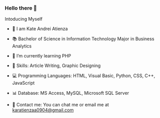 ### Hello there 👋
Intoducing Myself

- 🌷 I am Kate Andrei Atienza
- 📚 Bachelor of Science in Information Technology Major in Business Analytics
- 🌱 I’m currently learning PHP
- 🦋 Skills: Article Writing, Graphic Designing
- 💻 Programming Languages: HTML, Visual Basic, Python, CSS, C++, JavaScript
- 📊 Database: MS Access, MySQL, Microsoft SQL Server

- 📱 Contact me:
   You can chat me or email me at karatienzaa0904@gmail.com
